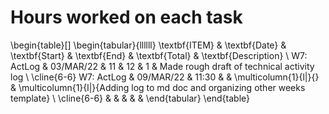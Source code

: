 # Hours worked on each task

\begin{table}[]
\begin{tabular}{llllll}
\textbf{ITEM} & \textbf{Date} & \textbf{Start} & \textbf{End} & \textbf{Total} & \textbf{Description} \\
W7: ActLog & 03/MAR/22 & 11 & 12 & 1 & Made rough draft of technical activity log \\ \cline{6-6} 
W7: ActLog & 09/MAR/22 & 11:30 &  & \multicolumn{1}{l|}{} & \multicolumn{1}{l|}{Adding log to md doc and organizing other weeks template} \\ \cline{6-6} 
 &  &  &  &  & 
\end{tabular}
\end{table}
